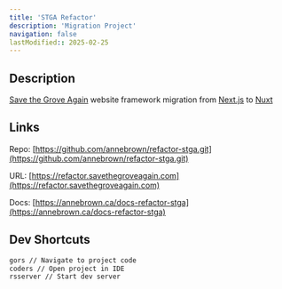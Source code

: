 ```yaml
---
title: 'STGA Refactor'
description: 'Migration Project'
navigation: false
lastModified:: 2025-02-25
---
```


## Description

 [Save the Grove Again](https://savethegroveagain.com) website framework migration from [Next.js](https://nextjs.org/) to [Nuxt](https://nuxt.com/)

## Links

Repo: [https://github.com/annebrown/refactor-stga.git](https://github.com/annebrown/refactor-stga.git)

URL: [https://refactor.savethegroveagain.com](https://refactor.savethegroveagain.com)

Docs: [https://annebrown.ca/docs-refactor-stga](https://annebrown.ca/docs-refactor-stga)

## Dev Shortcuts

```bash
gors // Navigate to project code
coders // Open project in IDE
rsserver // Start dev server
```
